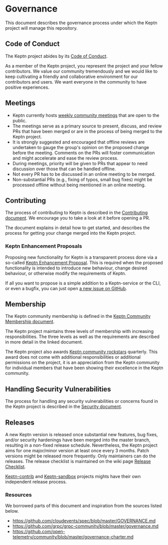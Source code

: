 # Governance

This document describes the governance process under which the Keptn project will manage this repository.

## Code of Conduct

The Keptn project abides by its [Code of Conduct](./CODE_OF_CONDUCT.md). 

As a member of the Keptn project, you represent the project and your fellow contributors. We value our community tremendously and we would like to keep cultivating a friendly and collaborative environment for our contributors and users. We want everyone in the community to have positive experiences.

## Meetings

- Keptn currently hosts [weekly community meetings](https://github.com/keptn/community#%EF%B8%8F-community-meetings) that are open to the public. 
- The meetings serve as a primary source to present, discuss, and review PRs that have been merged or are in the process of being merged to the Keptn project. 
- It is strongly suggested and encouraged that offline reviews are undertaken to gauge the group's opinion on the proposed change before the meeting. Comments on the PRs will foster communication and might accelerate and ease the review process.
- During meetings, priority will be given to PRs that appear to need discussion over those that can be handled offline. 
- Not every PR has to be discussed in an online meeting to be merged. 
- Non-substantial PRs (e.g., fixing of typos, small bug fixes) might be processed offline without being mentioned in an online meeting.

## Contributing 

The process of contributing to Keptn is described in the [Contributing document](./CONTRIBUTING.md). We encourage you to take a look at it before opening a PR.

The document explains in detail how to get started, and describes the process for getting your change merged into the Keptn project.

### Keptn Enhancement Proposals

Proposing new functionality for Keptn is a transparent process done via a so-called [Keptn Enhancement Proposal](https://github.com/keptn/enhancement-proposals).
This is required when the proposed functionality is intended to introduce new behaviour, change desired behaviour, or otherwise modify the requirements of Keptn.

If all you want to propose is a simple addition to a Keptn-service or the CLI, or even a bugfix, you can just open [a new issue on GitHub](https://github.com/keptn/keptn/issues/new/choose).

## Membership

The Keptn community membership is defined in the [Keptn Community Membership document](https://github.com/keptn/community/blob/master/COMMUNITY_MEMBERSHIP.md). 

The Keptn project maintains three levels of membership with increasing responsibilities. The three levels as well as the requirements are described in more detail in the linked document.

The Keptn project also awards [Keptn community rockstars](https://github.com/keptn/community/blob/master/community-rockstar.md) quarterly. This award does not come with additional responsibilities or additional permissions on the project, it is an appreciation from the Keptn community for individual members that have been showing their excellence in the Keptn community.

## Handling Security Vulnerabilities

The process for handling any security vulnerabilities or concerns found in the Keptn project is described in the [Security document](./SECURITY.md). 

## Releases

A new Keptn version is released once substantial new features, bug fixes, and/or security hardenings have been merged into the master branch, resulting in a non-fixed release schedule. Nevertheless, the Keptn project aims for one major/minor version at least once every 3 months. Patch versions might be released more frequently. Only maintainers can do the releases. The release checklist is maintained on the wiki page [Release Checklist](https://github.com/keptn/keptn/wiki/Release-Checklist).

[Keptn-contrib](https://github.com/keptn-contrib) and [Keptn-sandbox](https://github.com/keptn-sandbox) projects mights have their own independent release process.

### Resources

We borrowed parts of this document and inspiration from the sources listed below.

- https://github.com/cloudevents/spec/blob/master/GOVERNANCE.md
- https://github.com/grpc/grpc-community/blob/master/governance.md
- https://github.com/open-telemetry/community/blob/master/governance-charter.md

